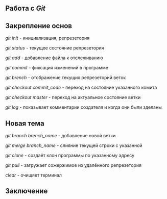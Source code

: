## Работа с _**Git**_

## Закрепление основ 

*git init* - инициализация, репрезетория

*git status* - текущее состояние репрезетория

*git add* - добавление файла к отслеживанию

*git commit* - фиксация изменений в программе

*git brench* - отображение текущих репрезеторий веток

*git checkout commit_code* - переход на состояние указанного комита

*git checkout master* - переход на актуальное состояние ветки

*git log* - показывает комментарии создателя и когда они были зделаны

## Новая тема 

*git branch brench_name* - добавление новой ветки

*git merge branch_name* - слияние текущей строки с указанной

*git clone* - создаёт клон программы по указанному адресу

*git pull* - загружает сожержимое из удалённого репрезетория

*clear* - очищяет терминал

## Заключение
